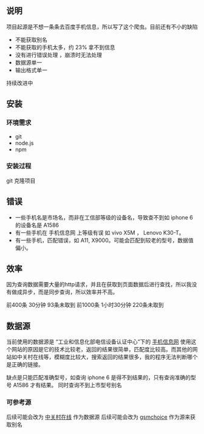 
## 说明

  项目起源是不想一条条去百度手机信息，所以写了这个爬虫。目前还有不小的缺陷

  * 不能获取别名
  * 不能获取的手机太多，约 23% 拿不到信息
  * 没有进行错误处理 ，崩溃时无法处理
  * 数据源单一
  * 输出格式单一

 持续改进中

## 安装

### 环境需求

   * git
   * node.js
   * npm
### 安装过程
 git 克隆项目

      

## 错误

* 一些手机名是市场名，而非在工信部等级的设备名，导致查不到如 iphone 6 的设备名是 A1586
* 有一些手机在 手机信息网 上等级有误 如 vivo X5M ， Lenovo K30-T。
* 有一些手机，匹配错误，如 A11, X9000。可能会匹配到较老的型号，数据值偏小。


## 效率

因为查询数据需要大量的http请求，并且在获取到页面数据后进行查找，所以我没有做成异步，而是同步查询，所以效率并不高。

前400条  30分钟 93条未取到
前1000条   1小时30分钟 220条未取到

##  数据源

当前使用的数据源是 “工业和信息化部电信设备认证中心”下的 [手机信息网](http://shouji.tenaa.com.cn/index.aspx)
使用这个网站的原因是它的技术比较老，返回的结果很简单，匹配度比较高。而其他的网站如中关村在线等，模糊度比较大，搜索返回的结果很多，我的程序无法判断哪个是正确的链接。

缺点是只能匹配准确型号，如查询 iphone 6 是得不到结果的，只有查询准确的型号 A1586 才有结果。
同时查询不到上市型号别名

### 可参考源

后续可能会改为 [中关村在线](http://search.zol.com.cn/s/) 作为数据源
后续可能会改为 [gsmchoice](http://zh-cn.gsmchoice.com/zh-cn/) 作为源来获取别名



